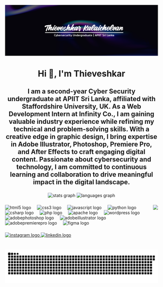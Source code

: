 <img src="Image/Discord.png">
<h1 align="center">Hi 👋, I'm Thieveshkar</h1>
<h2 align="center">I am a second-year Cyber Security undergraduate at APIIT Sri Lanka, affiliated with Staffordshire University, UK. As a Web Development Intern at Infinity Co., I am gaining valuable industry experience while refining my technical and problem-solving skills. With a creative edge in graphic design, I bring expertise in Adobe Illustrator, Photoshop, Premiere Pro, and After Effects to craft engaging digital content. Passionate about cybersecurity and technology, I am committed to continuous learning and collaboration to drive meaningful impact in the digital landscape.</h2>

###

<div align="center">
  <img src="https://github-readme-stats.vercel.app/api?username=thieveshkar&hide_title=false&hide_rank=false&show_icons=true&include_all_commits=true&count_private=true&disable_animations=false&theme=dracula&locale=en&hide_border=false" height="150" alt="stats graph"  />
  <img src="https://github-readme-stats.vercel.app/api/top-langs?username=thieveshkar&locale=en&hide_title=false&layout=compact&card_width=320&langs_count=5&theme=dracula&hide_border=false" height="150" alt="languages graph"  />
</div>

###

<img align="right" height="136" src="https://user-images.githubusercontent.com/74038190/225813708-98b745f2-7d22-48cf-9150-083f1b00d6c9.gif"  />

###

<div align="left">
  <img src="https://skillicons.dev/icons?i=html" height="30" alt="html5 logo"  />
  <img width="12" />
  <img src="https://skillicons.dev/icons?i=css" height="30" alt="css3 logo"  />
  <img width="12" />
  <img src="https://cdn.simpleicons.org/javascript/F7DF1E" height="30" alt="javascript logo"  />
  <img width="12" />
  <img src="https://skillicons.dev/icons?i=py" height="30" alt="python logo"  />
  <img width="12" />
  <img src="https://skillicons.dev/icons?i=cs" height="30" alt="csharp logo"  />
  <img width="12" />
  <img src="https://skillicons.dev/icons?i=php" height="30" alt="php logo"  />
  <img width="12" />
  <img src="https://cdn.simpleicons.org/apache/D22128" height="30" alt="apache logo"  />
  <img width="12" />
  <img src="https://skillicons.dev/icons?i=wordpress" height="30" alt="wordpress logo"  />
  <img width="12" />
  <img src="https://skillicons.dev/icons?i=ps" height="30" alt="adobephotoshop logo"  />
  <img width="12" />
  <img src="https://skillicons.dev/icons?i=ai" height="30" alt="adobeillustrator logo"  />
  <img width="12" />
  <img src="https://skillicons.dev/icons?i=pr" height="30" alt="adobepremierepro logo"  />
  <img width="12" />
  <img src="https://skillicons.dev/icons?i=figma" height="30" alt="figma logo"  />
</div>

###

<div align="left">
  <a href="https://www.instagram.com/thieveshkar/?igsh=N2JrMXkxa296Z3oz&utm_source=qr" target="_blank">
    <img src="https://img.shields.io/static/v1?message=Instagram&logo=instagram&label=&color=E4405F&logoColor=white&labelColor=&style=for-the-badge" height="35" alt="instagram logo"  />
  </a>
  <a href="https://www.linkedin.com/in/thieveshkar/" target="_blank">
    <img src="https://img.shields.io/static/v1?message=LinkedIn&logo=linkedin&label=&color=0077B5&logoColor=white&labelColor=&style=for-the-badge" height="35" alt="linkedin logo"  />
  </a>
</div>

###

<br clear="both">
<center>
<li style="list-style-type: none; data-sectionid="7c760a0a-3513-4180-900b-22911cebe88f" data-hasfloat="false" float="none" class="styles__Container-sc-6dg9xf-0 cGCizk" draggable="false" data-projection-id="3966" style="z-index: unset; transform: none; user-select: none; touch-action: none;"><div class="styles__Wrapper-sc-6dg9xf-1 doLdew"><div class="styles__Container-sc-19ug73m-0 exSkSe"><img src="/Image/snake.svg" alt="An animation of snake eating the github user contribuitions (like snake game)" class="styles__Image-sc-19ug73m-1 fFdGRd"></div></div></li>
</center>

###
